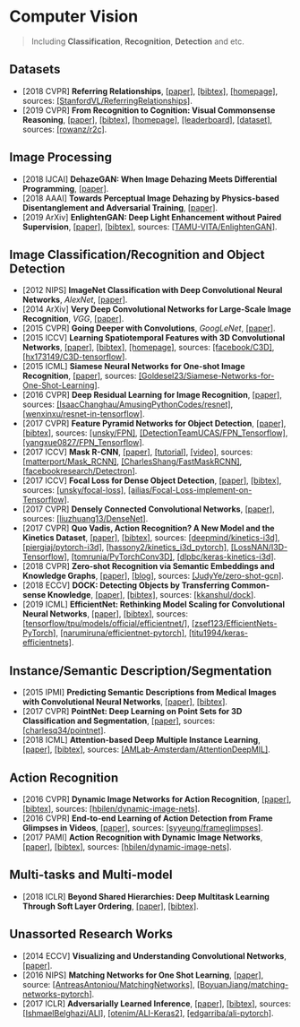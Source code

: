 # Computer Vision

> Including **Classification**, **Recognition**, **Detection** and etc.

## Datasets
- [2018 CVPR] **Referring Relationships**, [[paper]](http://openaccess.thecvf.com/content_cvpr_2018/papers/Krishna_Referring_Relationships_CVPR_2018_paper.pdf), [[bibtex]](/Bibtex/Referring%20Relationships.bib), [[homepage]](https://cs.stanford.edu/people/ranjaykrishna/referringrelationships/), sources: [[StanfordVL/ReferringRelationships]](https://github.com/StanfordVL/ReferringRelationships).
- [2019 CVPR] **From Recognition to Cognition: Visual Commonsense Reasoning**, [[paper]](https://arxiv.org/pdf/1811.10830.pdf), [[bibtex]](/Bibtex/From%20Recognition%20to%20Cognition%20-%20Visual%20Commonsense%20Reasoning.bib), [[homepage]](https://visualcommonsense.com), [[leaderboard]](https://visualcommonsense.com/leaderboard/), [[dataset]](https://visualcommonsense.com/download/), sources: [[rowanz/r2c]](https://github.com/rowanz/r2c/).

## Image Processing
- [2018 IJCAI] **DehazeGAN: When Image Dehazing Meets Differential Programming**, [[paper]](http://www.ijcai.org/proceedings/2018/0172.pdf).
- [2018 AAAI] **Towards Perceptual Image Dehazing by Physics-based Disentanglement and Adversarial Training**, [[paper]](https://pdfs.semanticscholar.org/7a73/6b46b37a67a440a29593e261f7c0b63f0ad5.pdf).
- [2019 ArXiv] **EnlightenGAN: Deep Light Enhancement without Paired Supervision**, [[paper]](https://arxiv.org/pdf/1906.06972.pdf), [[bibtex]](/Bibtex/EnlightenGAN%20-%20Deep%20Light%20Enhancement%20without%20Paired%20Supervision.bib), sources: [[TAMU-VITA/EnlightenGAN]](https://github.com/TAMU-VITA/EnlightenGAN).

## Image Classification/Recognition and Object Detection
- [2012 NIPS] **ImageNet Classification with Deep Convolutional Neural Networks**, _AlexNet_, [[paper]](https://papers.nips.cc/paper/4824-imagenet-classification-with-deep-convolutional-neural-networks.pdf).
- [2014 ArXiv] **Very Deep Convolutional Networks for Large-Scale Image Recognition**, _VGG_, [[paper]](https://arxiv.org/abs/1409.1556.pdf).
- [2015 CVPR] **Going Deeper with Convolutions**, _GoogLeNet_, [[paper]](https://arxiv.org/abs/1409.4842.pdf).
- [2015 ICCV] **Learning Spatiotemporal Features with 3D Convolutional Networks**, [[paper]](https://www.cv-foundation.org/openaccess/content_iccv_2015/papers/Tran_Learning_Spatiotemporal_Features_ICCV_2015_paper.pdf), [[bibtex]](/Bibtex/Learning%20Spatiotemporal%20Features%20with%203D%20Convolutional%20Networks.bib), [[homepage]](http://vlg.cs.dartmouth.edu/c3d/), sources: [[facebook/C3D]](https://github.com/facebook/C3D), [[hx173149/C3D-tensorflow]](https://github.com/hx173149/C3D-tensorflow).
- [2015 ICML] **Siamese Neural Networks for One-shot Image Recognition**, [[paper]](https://www.cs.cmu.edu/~rsalakhu/papers/oneshot1.pdf), sources: [[Goldesel23/Siamese-Networks-for-One-Shot-Learning]](https://github.com/Goldesel23/Siamese-Networks-for-One-Shot-Learning).
- [2016 CVPR] **Deep Residual Learning for Image Recognition**, [[paper]](https://arxiv.org/abs/1512.03385), sources: [[IsaacChanghau/AmusingPythonCodes/resnet]](https://github.com/IsaacChanghau/AmusingPythonCodes/tree/master/resnet), [[wenxinxu/resnet-in-tensorflow]](https://github.com/wenxinxu/resnet-in-tensorflow).
- [2017 CVPR] **Feature Pyramid Networks for Object Detection**, [[paper]](http://openaccess.thecvf.com/content_cvpr_2017/papers/Lin_Feature_Pyramid_Networks_CVPR_2017_paper.pdf), [[bibtex]](/Bibtex/Feature%20Pyramid%20Networks%20for%20Object%20Detection.bib), sources: [[unsky/FPN]](https://github.com/unsky/FPN), [[DetectionTeamUCAS/FPN_Tensorflow]](https://github.com/DetectionTeamUCAS/FPN_Tensorflow), [[yangxue0827/FPN_Tensorflow]](https://github.com/yangxue0827/FPN_Tensorflow).
- [2017 ICCV] **Mask R-CNN**, [[paper]](https://arxiv.org/pdf/1703.06870.pdf), [[tutorial]](http://kaiminghe.com/iccv17tutorial/maskrcnn_iccv2017_tutorial_kaiminghe.pdf), [[video]](https://www.youtube.com/watch?v=2TikTv6PWDw), sources: [[matterport/Mask_RCNN]](https://github.com/matterport/Mask_RCNN), [[CharlesShang/FastMaskRCNN]](https://github.com/CharlesShang/FastMaskRCNN), [[facebookresearch/Detectron]](https://github.com/facebookresearch/Detectron).
- [2017 ICCV] **Focal Loss for Dense Object Detection**, [[paper]](http://openaccess.thecvf.com/content_ICCV_2017/papers/Lin_Focal_Loss_for_ICCV_2017_paper.pdf), [[bibtex]](/Bibtex/Focal%20Loss%20for%20Dense%20Object%20Detection.bib), sources: [[unsky/focal-loss]](https://github.com/unsky/focal-loss), [[ailias/Focal-Loss-implement-on-Tensorflow]](https://github.com/ailias/Focal-Loss-implement-on-Tensorflow).
- [2017 CVPR] **Densely Connected Convolutional Networks**, [[paper]](https://arxiv.org/abs/1608.06993.pdf), sources: [[liuzhuang13/DenseNet]](https://github.com/liuzhuang13/DenseNet).
- [2017 CVPR] **Quo Vadis, Action Recognition? A New Model and the Kinetics Dataset**, [[paper]](https://arxiv.org/pdf/1705.07750.pdf), [[bibtex]](/Bibtex/Quo%20Vadis%20Action%20Recognition%20A%20New%20Model%20and%20the%20Kinetics%20Dataset.bib), sources: [[deepmind/kinetics-i3d]](https://github.com/deepmind/kinetics-i3d), [[piergiaj/pytorch-i3d]](https://github.com/piergiaj/pytorch-i3d), [[hassony2/kinetics_i3d_pytorch]](https://github.com/hassony2/kinetics_i3d_pytorch), [[LossNAN/I3D-Tensorflow]](https://github.com/LossNAN/I3D-Tensorflow), [[tomrunia/PyTorchConv3D]](https://github.com/tomrunia/PyTorchConv3D), [[dlpbc/keras-kinetics-i3d]](https://github.com/dlpbc/keras-kinetics-i3d).
- [2018 CVPR] **Zero-shot Recognition via Semantic Embeddings and Knowledge Graphs**, [[paper]](https://arxiv.org/pdf/1803.08035.pdf), [[blog]](https://www.cnblogs.com/wangxiaocvpr/p/8682608.html), sources: [[JudyYe/zero-shot-gcn]](https://github.com/JudyYe/zero-shot-gcn).
- [2018 ECCV] **DOCK: Detecting Objects by Transferring Common-sense Knowledge**, [[paper]](http://openaccess.thecvf.com/content_ECCV_2018/papers/Krishna_Kumar_Singh_Transferring_Common-Sense_Knowledge_ECCV_2018_paper.pdf), [[bibtex]](/Bibtex/DOCK%20-%20Detecting%20Objects%20by%20transferring%20Common-sense%20Knowledge.bib), sources: [[kkanshul/dock]](https://github.com/kkanshul/dock).
- [2019 ICML] **EfficientNet: Rethinking Model Scaling for Convolutional Neural Networks**, [[paper]](http://proceedings.mlr.press/v97/tan19a/tan19a.pdf), [[bibtex]](/Bibtex/EfficientNet%20-%20Rethinking%20Model%20Scaling%20for%20Convolutional%20Neural%20Networks.bib), sources: [[tensorflow/tpu/models/official/efficientnet/]](https://github.com/tensorflow/tpu/tree/master/models/official/efficientnet), [[zsef123/EfficientNets-PyTorch]](https://github.com/zsef123/EfficientNets-PyTorch), [[narumiruna/efficientnet-pytorch]](https://github.com/narumiruna/efficientnet-pytorch), [[titu1994/keras-efficientnets]](https://github.com/titu1994/keras-efficientnets).

## Instance/Semantic Description/Segmentation
- [2015 IPMI] **Predicting Semantic Descriptions from Medical Images with Convolutional Neural Networks**, [[paper]](/Documents/Papers/Predicting%20Semantic%20Descriptions%20from%20Medical%20Images%20with%20Convolutional%20Neural%20Networks.pdf), [[bibtex]](/Bibtex/Predicting%20Semantic%20Descriptions%20from%20Medical%20Images%20with%20Convolutional%20Neural%20Networks.bib).
- [2017 CVPR] **PointNet: Deep Learning on Point Sets for 3D Classification and Segmentation**, [[paper]](https://arxiv.org/pdf/1612.00593.pdf), sources: [[charlesq34/pointnet]](https://github.com/charlesq34/pointnet).
- [2018 ICML] **Attention-based Deep Multiple Instance Learning**, [[paper]](https://arxiv.org/pdf/1802.04712.pdf), [[bibtex]](/Bibtex/Attention-based%20Deep%20Multiple%20Instance%20Learning.bib), sources: [[AMLab-Amsterdam/AttentionDeepMIL]](https://github.com/AMLab-Amsterdam/AttentionDeepMIL).

## Action Recognition
- [2016 CVPR] **Dynamic Image Networks for Action Recognition**, [[paper]](https://www.egavves.com/data/cvpr2016bilen.pdf), [[bibtex]](/Bibtex/Dynamic%20Image%20Networks%20for%20Action%20Recognition.bib), sources: [[hbilen/dynamic-image-nets]](https://github.com/hbilen/dynamic-image-nets).
- [2016 CVPR] **End-to-end Learning of Action Detection from Frame Glimpses in Videos**, [[paper]](http://openaccess.thecvf.com/content_cvpr_2016/papers/Yeung_End-To-End_Learning_of_CVPR_2016_paper.pdf), sources: [[syyeung/frameglimpses]](https://github.com/syyeung/frameglimpses).
- [2017 PAMI] **Action Recognition with Dynamic Image Networks**, [[paper]](http://homepages.inf.ed.ac.uk/hbilen/assets/pdf/Bilen17a.pdf), [[bibtex]](/Bibtex/Action%20Recognition%20with%20Dynamic%20Image%20Networks.bib), sources: [[hbilen/dynamic-image-nets]](https://github.com/hbilen/dynamic-image-nets).

## Multi-tasks and Multi-model
- [2018 ICLR] **Beyond Shared Hierarchies: Deep Multitask Learning Through Soft Layer Ordering**, [[paper]](https://openreview.net/pdf?id=BkXmYfbAZ), [[bibtex]](/Bibtex/Beyond%20Shared%20Hierarchies%20-%20Deep%20Multitask%20Learning%20Through%20Soft%20Layer%20Ordering.bib).

## Unassorted Research Works
- [2014 ECCV] **Visualizing and Understanding Convolutional Networks**, [[paper]](https://arxiv.org/abs/1311.2901.pdf).
- [2016 NIPS] **Matching Networks for One Shot Learning**, [[paper]](https://arxiv.org/pdf/1606.04080.pdf), source: [[AntreasAntoniou/MatchingNetworks]](https://github.com/AntreasAntoniou/MatchingNetworks), [[BoyuanJiang/matching-networks-pytorch]](https://github.com/BoyuanJiang/matching-networks-pytorch).
- [2017 ICLR] **Adversarially Learned Inference**, [[paper]](https://openreview.net/pdf?id=B1ElR4cgg), [[bibtex]](/Bibtex/Adversarially%20Learned%20Inference.bib), sources: [[IshmaelBelghazi/ALI]](https://github.com/IshmaelBelghazi/ALI), [[otenim/ALI-Keras2]](https://github.com/otenim/ALI-Keras2), [[edgarriba/ali-pytorch]](https://github.com/edgarriba/ali-pytorch).